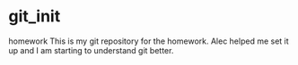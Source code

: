 # git_init
homework
This is my git repository for the homework. Alec helped me set it up and I am starting to understand git better.

